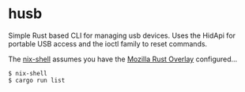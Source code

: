 # husb

Simple Rust based CLI for managing usb devices.
Uses the HidApi for portable USB access and the ioctl family to reset commands.


The [nix-shell](https://nixos.org/manual/nix/stable/#chap-installation) assumes you have the [Mozilla Rust Overlay](https://github.com/mozilla/nixpkgs-mozilla#rust-overlay) configured...

```shell
$ nix-shell
$ cargo run list
```

